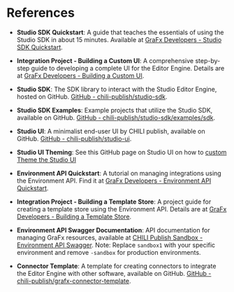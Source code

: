 # References

[//]: # (Just pull out the references and make a new page in markdown listing them)

- **Studio SDK Quickstart**: A guide that teaches the essentials of using the Studio SDK in about 15 minutes. Available at [GraFx Developers - Studio SDK Quickstart](/GraFx-Developers/grafx-studio/editor-engine/studio-sdk-quickstart/01-overview/).

- **Integration Project - Building a Custom UI**: A comprehensive step-by-step guide to developing a complete UI for the Editor Engine. Details are at [GraFx Developers - Building a Custom UI](/GraFx-Developers/grafx-studio/editor-engine/workshop-building-a-custom-ui/00-workshop-overview/).

- **Studio SDK**: The SDK library to interact with the Studio Editor Engine, hosted on GitHub. [GitHub - chili-publish/studio-sdk](https://github.com/chili-publish/studio-sdk).

- **Studio SDK Examples**: Example projects that utilize the Studio SDK, available on GitHub. [GitHub - chili-publish/studio-sdk/examples/sdk](https://github.com/chili-publish/studio-sdk/tree/main/examples/sdk).

- **Studio UI**: A minimalist end-user UI by CHILI publish, available on GitHub. [GitHub - chili-publish/studio-ui](https://github.com/chili-publish/studio-ui).

- **Studio UI Theming**: See this GitHub page on Studio UI on how to [custom Theme the Studio UI](https://github.com/chili-publish/studio-ui/blob/main/documentation/advanced-integration.md#javascript)

- **Environment API Quickstart**: A tutorial on managing integrations using the Environment API. Find it at [GraFx Developers - Environment API Quickstart](/GraFx-Developers/environment-api/01-overview/).

- **Integration Project - Building a Template Store**: A project guide for creating a template store using the Environment API. Details are at [GraFx Developers - Building a Template Store](/GraFx-Developers/grafx-studio/workshop-building-a-template-store/00-workshop-overview/).

- **Environment API Swagger Documentation**: API documentation for managing GraFx resources, available at [CHILI Publish Sandbox - Environment API Swagger](https://sandbox1.chili-publish-sandbox.online/grafx/swagger/index.html). Note: Replace `sandbox1` with your specific environment and remove `-sandbox` for production environments.

- **Connector Template**: A template for creating connectors to integrate the Editor Engine with other software, available on GitHub. [GitHub - chili-publish/grafx-connector-template](https://github.com/chili-publish/grafx-connector-template).

